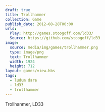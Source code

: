 ```yaml
---
draft: true
title: Trollhammer
collection: Game
publish_date: 2012-08-28T00:00
urls:
  Play: http://games.stoogoff.com/ld33/
  Source: https://github.com/stoogoff/ld33
image:
  source: media/img/games/trollhammer.png
  type: image/png
  text: Trollhammer
  width: 1924
  height: 712
layout: games/view.hbs
tags:
  - ludum dare
  - ld33
  - trollhammer
---
```


Trollhanmer, LD33

